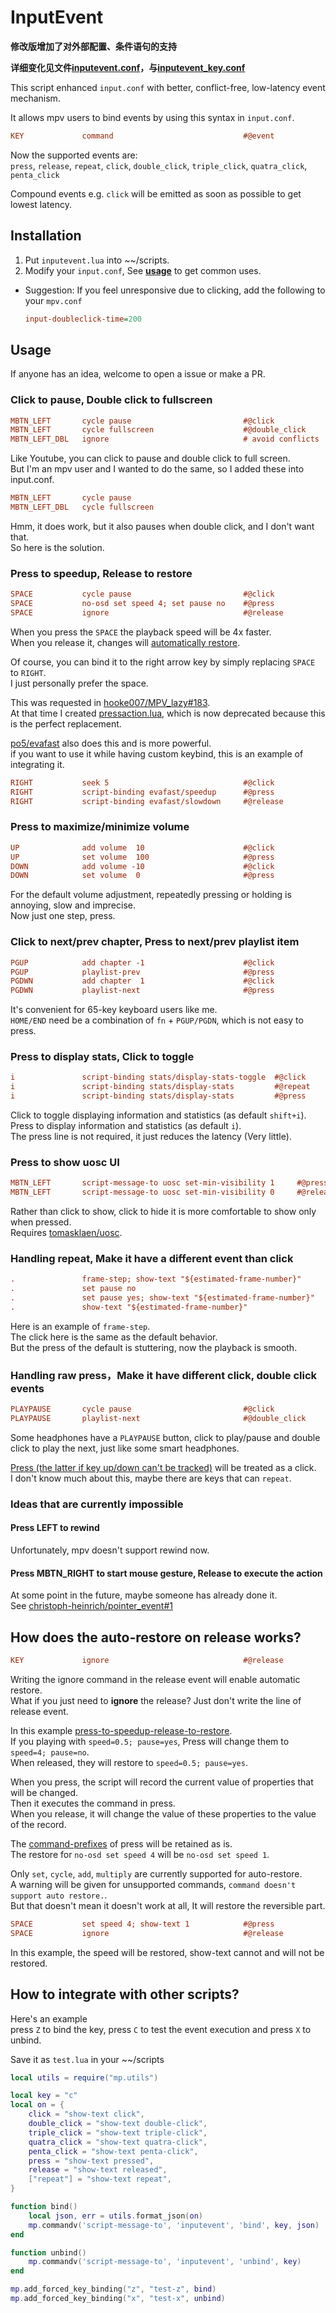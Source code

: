 # InputEvent
__修改版增加了对外部配置、条件语句的支持__

__详细变化见文件[inputevent.conf](script-opts/inputevent.conf)，与[inputevent_key.conf](script-opts/inputevent_key.conf)__

This script enhanced `input.conf` with better, conflict-free, low-latency event mechanism.

It allows mpv users to bind events by using this syntax in `input.conf`.

```ini
KEY             command                             #@event
```

Now the supported events are:  
`press`, `release`, `repeat`, `click`, `double_click`, `triple_click`, `quatra_click`, `penta_click`

Compound events e.g. `click` will be emitted as soon as possible to get lowest latency.



## Installation

1. Put `inputevent.lua` into ~~/scripts.
2. Modify your `input.conf`, See [**usage**](https://github.com/Natural-Harmonia-Gropius/InputEvent#usage) to get common uses.

- Suggestion: If you feel unresponsive due to clicking, add the following to your `mpv.conf`

  ```ini
  input-doubleclick-time=200
  ```

## Usage

If anyone has an idea, welcome to open a issue or make a PR.

### Click to pause, Double click to fullscreen

```ini
MBTN_LEFT       cycle pause                         #@click
MBTN_LEFT       cycle fullscreen                    #@double_click
MBTN_LEFT_DBL   ignore                              # avoid conflicts
```

Like Youtube, you can click to pause and double click to full screen.  
But I'm an mpv user and I wanted to do the same, so I added these into input.conf.

```ini
MBTN_LEFT       cycle pause
MBTN_LEFT_DBL   cycle fullscreen
```

Hmm, it does work, but it also pauses when double click, and I don't want that.  
So here is the solution.

### Press to speedup, Release to restore

```ini
SPACE           cycle pause                         #@click
SPACE           no-osd set speed 4; set pause no    #@press
SPACE           ignore                              #@release
```

When you press the `SPACE` the playback speed will be 4x faster.  
When you release it, changes will [automatically restore](https://github.com/Natural-Harmonia-Gropius/InputEvent#how-does-the-auto-restore-on-release-works).

Of course, you can bind it to the right arrow key by simply replacing `SPACE` to `RIGHT`.  
I just personally prefer the space.

This was requested in [hooke007/MPV_lazy#183](https://github.com/hooke007/MPV_lazy/discussions/183).  
At that time I created [pressaction.lua](https://github.com/Natural-Harmonia-Gropius/mpv_config/blob/990a19fcd7ca91ff5f9cdfa01184c8d25a7932e8/scripts/pressaction.lua), which is now deprecated because this is the perfect replacement.

[po5/evafast](https://github.com/po5/evafast) also does this and is more powerful.  
if you want to use it while having custom keybind, this is an example of integrating it.

```ini
RIGHT           seek 5                              #@click
RIGHT           script-binding evafast/speedup      #@press
RIGHT           script-binding evafast/slowdown     #@release
```

### Press to maximize/minimize volume

```ini
UP              add volume  10                      #@click
UP              set volume  100                     #@press
DOWN            add volume -10                      #@click
DOWN            set volume  0                       #@press
```

For the default volume adjustment, repeatedly pressing or holding is annoying, slow and imprecise.  
Now just one step, press.

### Click to next/prev chapter, Press to next/prev playlist item

```ini
PGUP            add chapter -1                      #@click
PGUP            playlist-prev                       #@press
PGDWN           add chapter  1                      #@click
PGDWN           playlist-next                       #@press
```

It's convenient for 65-key keyboard users like me.  
`HOME/END` need be a combination of `fn` + `PGUP/PGDN`, which is not easy to press.

### Press to display stats, Click to toggle

```ini
i               script-binding stats/display-stats-toggle  #@click
i               script-binding stats/display-stats         #@repeat
i               script-binding stats/display-stats         #@press
```

Click to toggle displaying information and statistics (as default `shift+i`).  
Press to display information and statistics (as default `i`).  
The press line is not required, it just reduces the latency (Very little).

### Press to show uosc UI

```ini
MBTN_LEFT       script-message-to uosc set-min-visibility 1     #@press
MBTN_LEFT       script-message-to uosc set-min-visibility 0     #@release
```

Rather than click to show, click to hide it is more comfortable to show only when pressed.  
Requires [tomasklaen/uosc](https://github.com/tomasklaen/uosc).

### Handling repeat, Make it have a different event than click

```ini
.               frame-step; show-text "${estimated-frame-number}"       #@click
.               set pause no                                            #@press
.               set pause yes; show-text "${estimated-frame-number}"    #@release
.               show-text "${estimated-frame-number}"                   #@repeat
```

Here is an example of `frame-step`.  
The click here is the same as the default behavior.  
But the press of the default is stuttering, now the playback is smooth.

### Handling raw press，Make it have different click, double click events

```ini
PLAYPAUSE       cycle pause                         #@click
PLAYPAUSE       playlist-next                       #@double_click
```

Some headphones have a `PLAYPAUSE` button, click to play/pause and double click to play the next, just like some smart headphones.

[Press (the latter if key up/down can't be tracked)](https://mpv.io/manual/master/#lua-scripting-event) will be treated as a click.  
I don't know much about this, maybe there are keys that can `repeat`.

### Ideas that are currently impossible

#### Press LEFT to rewind

Unfortunately, mpv doesn't support rewind now.

#### Press MBTN_RIGHT to start mouse gesture, Release to execute the action

At some point in the future, maybe someone has already done it.  
See [christoph-heinrich/pointer_event#1](https://github.com/christoph-heinrich/pointer_event/issues/1)

## How does the auto-restore on release works?

```ini
KEY             ignore                              #@release
```

Writing the ignore command in the release event will enable automatic restore.  
What if you just need to **ignore** the release? Just don't write the line of release event.

In this example [press-to-speedup-release-to-restore](https://github.com/Natural-Harmonia-Gropius/InputEvent#press-to-speedup-release-to-restore).  
If you playing with `speed=0.5; pause=yes`, Press will change them to `speed=4; pause=no`.  
When released, they will restore to `speed=0.5; pause=yes`.

When you press, the script will record the current value of properties that will be changed.  
Then it executes the command in press.  
When you release, it will change the value of these properties to the value of the record.

The [command-prefixes](https://mpv.io/manual/master/#input-command-prefixes) of press will be retained as is.  
The restore for `no-osd set speed 4` will be `no-osd set speed 1`.

Only `set`, `cycle`, `add`, `multiply` are currently supported for auto-restore.  
A warning will be given for unsupported commands, `command doesn't support auto restore.`.  
But that doesn't mean it doesn't work at all, It will restore the reversible part.

```ini
SPACE           set speed 4; show-text 1            #@press
SPACE           ignore                              #@release
```

In this example, the speed will be restored, show-text cannot and will not be restored.

## How to integrate with other scripts?

Here's an example  
press `Z` to bind the key, press `C` to test the event execution and press `X` to unbind.

Save it as `test.lua` in your ~~/scripts

```lua
local utils = require("mp.utils")

local key = "c"
local on = {
    click = "show-text click",
    double_click = "show-text double-click",
    triple_click = "show-text triple-click",
    quatra_click = "show-text quatra-click",
    penta_click = "show-text penta-click",
    press = "show-text pressed",
    release = "show-text released",
    ["repeat"] = "show-text repeat",
}

function bind()
    local json, err = utils.format_json(on)
    mp.commandv('script-message-to', 'inputevent', 'bind', key, json)
end

function unbind()
    mp.commandv('script-message-to', 'inputevent', 'unbind', key)
end

mp.add_forced_key_binding("z", "test-z", bind)
mp.add_forced_key_binding("x", "test-x", unbind)
```
